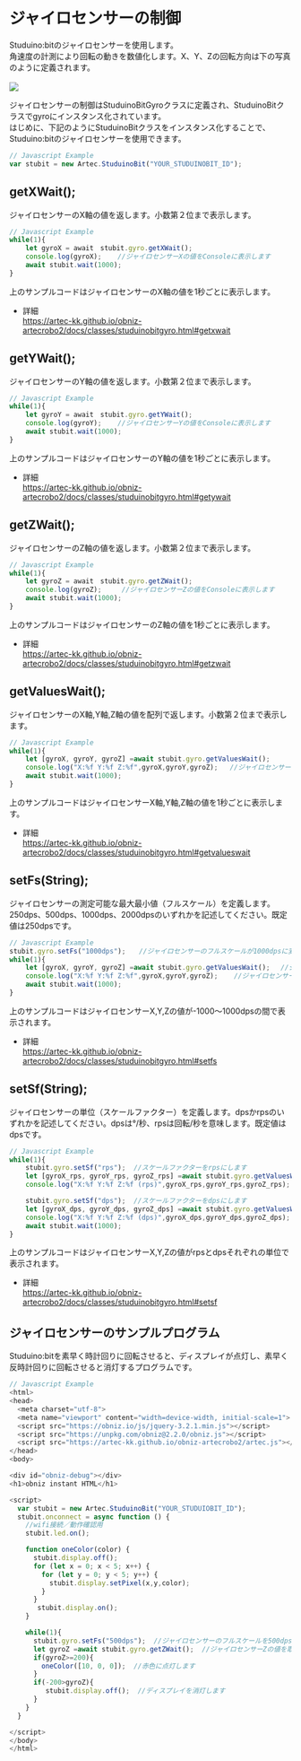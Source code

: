 # ジャイロセンサーの制御
Studuino:bitのジャイロセンサーを使用します。</br>
角速度の計測により回転の動きを数値化します。X、Y、Zの回転方向は下の写真のように定義されます。</br></br>
![](/image/gyro.png)

ジャイロセンサーの制御はStuduinoBitGyroクラスに定義され、StuduinoBitクラスでgyroにインスタンス化されています。</br>
はじめに、下記のようにStuduinoBitクラスをインスタンス化することで、Studuino:bitのジャイロセンサーを使用できます。
```Javascript
// Javascript Example
var stubit = new Artec.StuduinoBit("YOUR_STUDUINOBIT_ID");
```

## getXWait();
ジャイロセンサーのX軸の値を返します。小数第２位まで表示します。

```Javascript
// Javascript Example
while(1){
    let gyroX = await　stubit.gyro.getXWait();
    console.log(gyroX);    //ジャイロセンサーXの値をConsoleに表示します
    await stubit.wait(1000);
}
```
上のサンプルコードはジャイロセンサーのX軸の値を1秒ごとに表示します。
* 詳細<br/>
https://artec-kk.github.io/obniz-artecrobo2/docs/classes/studuinobitgyro.html#getxwait

## getYWait();
ジャイロセンサーのY軸の値を返します。小数第２位まで表示します。

```Javascript
// Javascript Example
while(1){
    let gyroY = await　stubit.gyro.getYWait();
    console.log(gyroY);    //ジャイロセンサーYの値をConsoleに表示します
    await stubit.wait(1000);
}
```
上のサンプルコードはジャイロセンサーのY軸の値を1秒ごとに表示します。
* 詳細<br/>
https://artec-kk.github.io/obniz-artecrobo2/docs/classes/studuinobitgyro.html#getywait

## getZWait();
ジャイロセンサーのZ軸の値を返します。小数第２位まで表示します。
```Javascript
// Javascript Example
while(1){
    let gyroZ = await　stubit.gyro.getZWait();
    console.log(gyroZ);     //ジャイロセンサーZの値をConsoleに表示します
    await stubit.wait(1000);
}
```
上のサンプルコードはジャイロセンサーのZ軸の値を1秒ごとに表示します。
* 詳細<br/>
https://artec-kk.github.io/obniz-artecrobo2/docs/classes/studuinobitgyro.html#getzwait


## getValuesWait();
ジャイロセンサーのX軸,Y軸,Z軸の値を配列で返します。小数第２位まで表示します。

```Javascript
// Javascript Example
while(1){
    let [gyroX, gyroY, gyroZ] =await stubit.gyro.getValuesWait();
    console.log("X:%f Y:%f Z:%f",gyroX,gyroY,gyroZ);   //ジャイロセンサーの値をConsoleに表示します
    await stubit.wait(1000);
}
```
上のサンプルコードはジャイロセンサーX軸,Y軸,Z軸の値を1秒ごとに表示します。
* 詳細<br/>
https://artec-kk.github.io/obniz-artecrobo2/docs/classes/studuinobitgyro.html#getvalueswait

## setFs(String);
ジャイロセンサーの測定可能な最大最小値（フルスケール）を定義します。250dps、500dps、1000dps、2000dpsのいずれかを記述してください。既定値は250dpsです。<br/>


```Javascript
// Javascript Example
stubit.gyro.setFs("1000dps");　　//ジャイロセンサーのフルスケールが1000dpsに変更されます
while(1){
    let [gyroX, gyroY, gyroZ] =await stubit.gyro.getValuesWait();　 //ジャイロセンサーX,Y,Zの値を取得します
    console.log("X:%f Y:%f Z:%f",gyroX,gyroY,gyroZ);    //ジャイロセンサーの値をConsoleに表示します
    await stubit.wait(1000);
}
```
上のサンプルコードはジャイロセンサーX,Y,Zの値が-1000～1000dpsの間で表示されます。
* 詳細<br/>
https://artec-kk.github.io/obniz-artecrobo2/docs/classes/studuinobitgyro.html#setfs


## setSf(String);
ジャイロセンサーの単位（スケールファクター）を定義します。dpsかrpsのいずれかを記述してください。dpsは°/秒、rpsは回転/秒を意味します。既定値はdpsです。<br/>
```Javascript
// Javascript Example
while(1){
    stubit.gyro.setSf("rps");  //スケールファクターをrpsにします
    let [gyroX_rps, gyroY_rps, gyroZ_rps] =await stubit.gyro.getValuesWait();  //ジャイロセンサーX,Y,Zの値を取得します
    console.log("X:%f Y:%f Z:%f (rps)",gyroX_rps,gyroY_rps,gyroZ_rps);　//ジャイロセンサーの値をConsoleに表示します

    stubit.gyro.setSf("dps");  //スケールファクターをdpsにします
    let [gyroX_dps, gyroY_dps, gyroZ_dps] =await stubit.gyro.getValuesWait();  //ジャイロセンサーX,Y,Zの値を取得します
    console.log("X:%f Y:%f Z:%f (dps)",gyroX_dps,gyroY_dps,gyroZ_dps);　//ジャイロセンサーの値をConsoleに表示します
    await stubit.wait(1000);
}
```
上のサンプルコードはジャイロセンサーX,Y,Zの値がrpsとdpsそれぞれの単位で表示されます。
* 詳細<br/>
https://artec-kk.github.io/obniz-artecrobo2/docs/classes/studuinobitgyro.html#setsf

## ジャイロセンサーのサンプルプログラム
Studuino:bitを素早く時計回りに回転させると、ディスプレイが点灯し、素早く反時計回りに回転させると消灯するプログラムです。
```Javascript
// Javascript Example
<html>
<head>
  <meta charset="utf-8">
  <meta name="viewport" content="width=device-width, initial-scale=1">
  <script src="https://obniz.io/js/jquery-3.2.1.min.js"></script>
  <script src="https://unpkg.com/obniz@2.2.0/obniz.js"></script>
  <script src="https://artec-kk.github.io/obniz-artecrobo2/artec.js"></script>
</head>
<body>

<div id="obniz-debug"></div>
<h1>obniz instant HTML</h1>

<script>
  var stubit = new Artec.StuduinoBit("YOUR_STUDUIOBIT_ID");
  stubit.onconnect = async function () {
    //wifi接続／動作確認用
    stubit.led.on();

    function oneColor(color) {
      stubit.display.off();
      for (let x = 0; x < 5; x++) {
        for (let y = 0; y < 5; y++) {
          stubit.display.setPixel(x,y,color);
        }
      }
       stubit.display.on();
    }

    while(1){
      stubit.gyro.setFs("500dps");  //ジャイロセンサーのフルスケールを500dpsに変更します
      let gyroZ =await stubit.gyro.getZWait();  //ジャイロセンサーZの値を取得します
      if(gyroZ>=200){
        oneColor([10, 0, 0]);  //赤色に点灯します 
      }
      if(-200>gyroZ){
         stubit.display.off();  //ディスプレイを消灯します
      }
    }
  }

</script>
</body>
</html>
```
